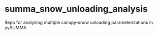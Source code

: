 # summa_snow_unloading_analysis
Repo for analyzing multiple canopy-snow unloading parameterizations in pySUMMA
